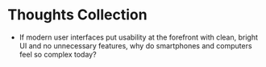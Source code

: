 # Thoughts Collection

- If modern user interfaces put usability at the forefront with clean, bright UI and no unnecessary features, why do smartphones and computers feel so complex today?